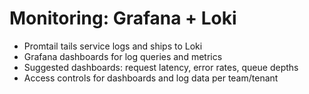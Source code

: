 # Monitoring: Grafana + Loki

- Promtail tails service logs and ships to Loki
- Grafana dashboards for log queries and metrics
- Suggested dashboards: request latency, error rates, queue depths
- Access controls for dashboards and log data per team/tenant